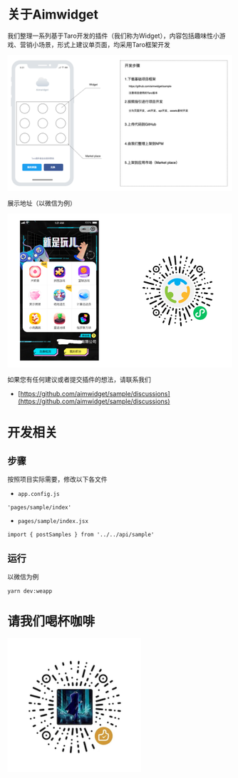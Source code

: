 # 关于Aimwidget

我们整理一系列基于Taro开发的插件（我们称为Widget），内容包括趣味性小游戏、营销小场景，形式上建议单页面，均采用Taro框架开发

![Aimwidget](/git-assets/aimwidget.png)

展示地址（以微信为例）

![qr-code](/git-assets/qrcode.png)

如果您有任何建议或者提交插件的想法，请联系我们

- [https://github.com/aimwidget/sample/discussions](https://github.com/aimwidget/sample/discussions)


# 开发相关

## 步骤

按照项目实际需要，修改以下各文件

- `app.config.js` 
```
'pages/sample/index'
```
- `pages/sample/index.jsx`
```
import { postSamples } from '../../api/sample'
```

## 运行

以微信为例

```
yarn dev:weapp
```

# 请我们喝杯咖啡

<img src="./git-assets/donate.png" width="300">

